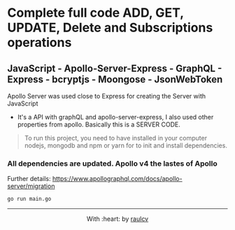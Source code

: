 # Complete full code ADD, GET, UPDATE, Delete and Subscriptions operations

## JavaScript - Apollo-Server-Express - GraphQL - Express - bcryptjs - Moongose - JsonWebToken
Apollo Server was used close to Express for creating the Server with JavaScript

- It's a API with graphQL and apollo-server-express, I also used other properties from apollo. Basically this is a SERVER CODE. 
> To run this project, you need to have installed in your computer nodejs, mongodb and npm or yarn for to init and install dependencies.

### All dependencies are updated. Apollo v4 the lastes of Apollo

Further details: https://www.apollographql.com/docs/apollo-server/migration

```bash
go run main.go
```
------------------------------------------------------------------------
<p align="center">
	With :heart: by <a href="https://www.raulcv.com" target="_blank">raulcv</a>
</p>
